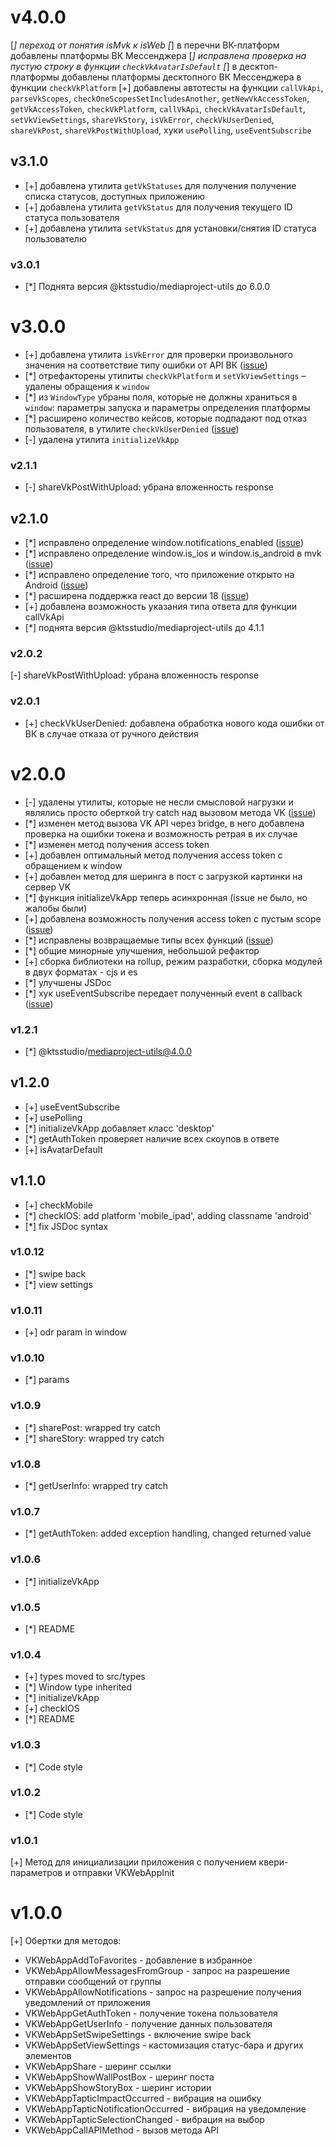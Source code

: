 # v4.0.0

[*] переход от понятия isMvk к isWeb
[*] в перечни ВК-платформ добавлены платформы ВК Мессенджера
[*] исправлена проверка на пустую строку в функции `checkVkAvatarIsDefault`
[*] в десктоп-платформы добавлены платформы десктопного ВК Мессенджера в функции `checkVkPlatform`
[+] добавлены автотесты на функции `callVkApi`, `parseVkScopes`, `checkOneScopesSetIncludesAnother`, `getNewVkAccessToken`, `getVkAccessToken`, `checkVkPlatform`, `callVkApi`, `checkVkAvatarIsDefault`, `setVkViewSettings`, `shareVkStory`, `isVkError`, `checkVkUserDenied`, `shareVkPost`, `shareVkPostWithUpload`, хуки `usePolling`, `useEventSubscribe`

## v3.1.0
- [+] добавлена утилита `getVkStatuses` для получения получение списка статусов, доступных приложению
- [+] добавлена утилита `getVkStatus` для получения текущего ID статуса пользователя
- [+] добавлена утилита `setVkStatus` для установки/снятия ID статуса пользователю

### v3.0.1

- [*] Поднята версия @ktsstudio/mediaproject-utils до 6.0.0

# v3.0.0

- [+] добавлена утилита `isVkError` для проверки произвольного значения на соответствие типу ошибки от API ВК ([issue](https://github.com/ktsstudio/mediaproject-vk/issues/16))
- [*] отрефакторены утилиты `checkVkPlatform` и `setVkViewSettings` – удалены обращения к `window`
- [*] из `WindowType` убраны поля, которые не должны храниться в `window`: параметры запуска и параметры определения платформы
- [*] расширено количество кейсов, которые подпадают под отказ пользователя, в утилите `checkVkUserDenied` ([issue](https://github.com/ktsstudio/mediaproject-vk/issues/17))
- [-] удалена утилита `initializeVkApp`

### v2.1.1

- [-] shareVkPostWithUpload: убрана вложенность response

## v2.1.0

- [*] исправлено определение window.notifications_enabled ([issue](https://github.com/ktsstudio/mediaproject-vk/issues/11))
- [*] исправлено определение window.is_ios и window.is_android в mvk ([issue](https://github.com/ktsstudio/mediaproject-vk/issues/13))
- [*] исправлено определение того, что приложение открыто на Android ([issue](https://github.com/ktsstudio/mediaproject-vk/issues/14))
- [*] расширена поддержка react до версии 18 ([issue](https://github.com/ktsstudio/mediaproject-vk/issues/12))
- [+] добавлена возможность указания типа ответа для функции callVkApi
- [*] поднята версия @ktsstudio/mediaproject-utils до 4.1.1

### v2.0.2

[-] shareVkPostWithUpload: убрана вложенность response

### v2.0.1

- [+] checkVkUserDenied: добавлена обработка нового кода ошибки от ВК в случае отказа от ручного действия

# v2.0.0

- [-] удалены утилиты, которые не несли смысловой нагрузки и являлись просто оберткой try catch над вызовом метода VK ([issue](https://github.com/ktsstudio/mediaproject-vk/issues/5))
- [*] изменен метод вызова VK API через bridge, в него добавлена проверка на ошибки токена и возможность ретрая в их случае
- [*] изменен метод получения access token
- [+] добавлен оптимальный метод получения access token с обращением к window
- [+] добавлен метод для шеринга в пост с загрузкой картинки на сервер VK
- [*] функция initializeVkApp теперь асинхронная (issue не было, но жалобы были)
- [+] добавлена возможность получения access token с пустым scope ([issue](https://github.com/ktsstudio/mediaproject-vk/issues/7))
- [*] исправлены возвращаемые типы всех функций ([issue](https://github.com/ktsstudio/mediaproject-vk/issues/6))
- [*] общие минорные улучшения, небольшой рефактор
- [+] сборка библиотеки на rollup, режим разработки, сборка модулей в двух форматах - cjs и es
- [*] улучшены JSDoc
- [*] хук useEventSubscribe передает полученный event в callback ([issue](https://github.com/ktsstudio/mediaproject-vk/issues/1))

### v1.2.1

- [*] @ktsstudio/mediaproject-utils@4.0.0

## v1.2.0

- [+] useEventSubscribe
- [+] usePolling
- [*] initializeVkApp добавляет класс 'desktop'
- [*] getAuthToken проверяет наличие всех скоупов в ответе
- [+] isAvatarDefault

## v1.1.0

- [+] checkMobile
- [*] checkIOS: add platform 'mobile_ipad', adding classname 'android'
- [*] fix JSDoc syntax

### v1.0.12

- [*] swipe back
- [*] view settings

### v1.0.11

- [+] odr param in window

### v1.0.10

- [*] params

### v1.0.9

- [*] sharePost: wrapped try catch
- [*] shareStory: wrapped try catch

### v1.0.8

- [*] getUserInfo: wrapped try catch

### v1.0.7

- [*] getAuthToken: added exception handling, changed returned value

### v1.0.6

- [*] initializeVkApp

### v1.0.5

- [*] README

### v1.0.4

- [+] types moved to src/types
- [*] Window type inherited
- [*] initializeVkApp
- [+] checkIOS
- [*] README

### v1.0.3

- [*] Code style

### v1.0.2

- [*] Code style

### v1.0.1

[+] Метод для инициализации приложения с получением квери-параметров и отправки VKWebAppInit

# v1.0.0

[+] Обертки для методов:

- VKWebAppAddToFavorites - добавление в избранное
- VKWebAppAllowMessagesFromGroup - запрос на разрешение отправки сообщений от группы
- VKWebAppAllowNotifications - запрос на разрешение получения уведомлений от приложения
- VKWebAppGetAuthToken - получение токена пользователя
- VKWebAppGetUserInfo - получение данных пользователя
- VKWebAppSetSwipeSettings - включение swipe back
- VKWebAppSetViewSettings - кастомизация статус-бара и других элементов
- VKWebAppShare - шеринг ссылки
- VKWebAppShowWallPostBox - шеринг поста
- VKWebAppShowStoryBox - шеринг истории
- VKWebAppTapticImpactOccurred - вибрация на ошибку
- VKWebAppTapticNotificationOccurred - вибрация на уведомление
- VKWebAppTapticSelectionChanged - вибрация на выбор
- VKWebAppCallAPIMethod - вызов метода API
